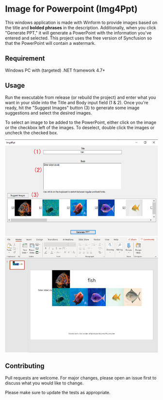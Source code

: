# Image for Powerpoint (Img4Ppt)

This windows application is made with Winform to provide images based on the title and **bolded phrases** in the description. Additionally, when you click "Generate PPT," it will generate a PowerPoint with the information you've entered and selected. This project uses the free version of Syncfusion so that the PowerPoint will contain a watermark.

## Requirement
Windows PC with (targeted) .NET framework 4.7+

## Usage

Run the executable from release (or rebuild the project) and enter what you want in your slide into the Title and Body input field (1 & 2). Once you're ready, hit the "Suggest Images" button (3) to generate some image suggestions and select the desired images.

To select an image to be added to the PowerPoint, either click on the image or the checkbox left of the images. To deselect, double click the images or uncheck the checked box.

![Application](Application-Preview.png)
![Result](Result-Preview.png)

## Contributing
Pull requests are welcome. For major changes, please open an issue first to discuss what you would like to change.

Please make sure to update the tests as appropriate.